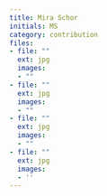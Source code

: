 ```yaml
---
title: Mira Schor
initials: MS
category: contribution
files:
- file: ""
  ext: jpg
  images:
  - ""
- file: ""
  ext: jpg
  images:
  - ""
- file: ""
  ext: jpg
  images:
  - ""
- file: ""
  ext: jpg
  images:
  - ''
---
```

